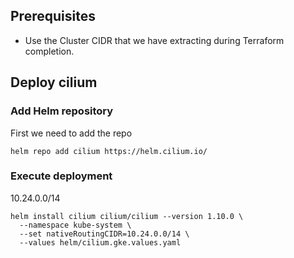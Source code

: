 
## Prerequisites

- Use the Cluster CIDR that we have extracting during Terraform completion.

## Deploy cilium

### Add Helm repository

First we need to add the repo

```
helm repo add cilium https://helm.cilium.io/
```

### Execute deployment
10.24.0.0/14
```
helm install cilium cilium/cilium --version 1.10.0 \
  --namespace kube-system \
  --set nativeRoutingCIDR=10.24.0.0/14 \
  --values helm/cilium.gke.values.yaml
```

